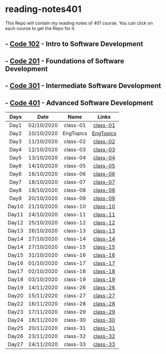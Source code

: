 # reading-notes401

This Repo will contain my reading notes of 401 course.
You can click on each course to get the Repo for it.

## - [Code 102](https://github.com/sayefdeen/reading-notes) - Intro to Software Development

## - [Code 201](https://github.com/sayefdeen/reading-notes201) - Foundations of Software Development

## - [Code 301](https://github.com/sayefdeen/reading-notes301) - Intermediate Software Development

## - [Code 401](https://sayefdeen.github.io/reading-notes401) - Advanced Software Development

| Days  |    Date    |   Name    |                                Links                                |
| :---: | :--------: | :-------: | :-----------------------------------------------------------------: |
| Day1  | 02/10/2020 | class-01  |  [class-01](https://sayefdeen.github.io/reading-notes401/class-01)  |
| Day2  | 10/10/2020 | EngTopics | [EngTopics](https://sayefdeen.github.io/reading-notes401/engtopics) |
| Day3  | 11/10/2020 | class-02  |  [class-02](https://sayefdeen.github.io/reading-notes401/class-02)  |
| Day4  | 12/10/2020 | class-03  |  [class-03](https://sayefdeen.github.io/reading-notes401/class-03)  |
| Day5  | 13/10/2020 | class-04  |  [class-04](https://sayefdeen.github.io/reading-notes401/class-04)  |
| Day6  | 14/10/2020 | class-05  |  [class-05](https://sayefdeen.github.io/reading-notes401/class-05)  |
| Day6  | 16/10/2020 | class-06  |  [class-06](https://sayefdeen.github.io/reading-notes401/class-06)  |
| Day7  | 18/10/2020 | class-07  |  [class-07](https://sayefdeen.github.io/reading-notes401/class-07)  |
| Day8  | 19/10/2020 | class-08  |  [class-08](https://sayefdeen.github.io/reading-notes401/class-08)  |
| Day9  | 20/10/2020 | class-09  |  [class-09](https://sayefdeen.github.io/reading-notes401/class-09)  |
| Day10 | 21/10/2020 | class-10  |  [class-10](https://sayefdeen.github.io/reading-notes401/class-10)  |
| Day11 | 24/10/2020 | class-11  |  [class-11](https://sayefdeen.github.io/reading-notes401/class-11)  |
| Day12 | 25/10/2020 | class-12  |  [class-12](https://sayefdeen.github.io/reading-notes401/class-12)  |
| Day13 | 26/10/2020 | class-13  |  [class-13](https://sayefdeen.github.io/reading-notes401/class-13)  |
| Day14 | 27/10/2020 | class-14  |  [class-14](https://sayefdeen.github.io/reading-notes401/class-14)  |
| Day14 | 27/10/2020 | class-15  |  [class-15](https://sayefdeen.github.io/reading-notes401/class-15)  |
| Day15 | 31/10/2020 | class-16  |  [class-16](https://sayefdeen.github.io/reading-notes401/class-16)  |
| Day16 | 01/10/2020 | class-17  |  [class-17](https://sayefdeen.github.io/reading-notes401/class-17)  |
| Day17 | 02/10/2020 | class-18  |  [class-18](https://sayefdeen.github.io/reading-notes401/class-18)  |
| Day18 | 03/10/2020 | class-19  |  [class-19](https://sayefdeen.github.io/reading-notes401/class-19)  |
| Day19 | 14/11/2020 | class-26  |  [class-26](https://sayefdeen.github.io/reading-notes401/class-26)  |
| Day20 | 15/11/2020 | class-27  |  [class-27](https://sayefdeen.github.io/reading-notes401/class-27)  |
| Day22 | 16/11/2020 | class-28  |  [class-28](https://sayefdeen.github.io/reading-notes401/class-28)  |
| Day23 | 17/11/2020 | class-29  |  [class-29](https://sayefdeen.github.io/reading-notes401/class-29)  |
| Day24 | 18/11/2020 | class-30  |  [class-30](https://sayefdeen.github.io/reading-notes401/class-30)  |
| Day25 | 20/11/2020 | class-31  |  [class-31](https://sayefdeen.github.io/reading-notes401/class-31)  |
| Day26 | 23/11/2020 | class-32  |  [class-32](https://sayefdeen.github.io/reading-notes401/class-32)  |
| Day27 | 24/11/2020 | class-33  |  [class-33](https://sayefdeen.github.io/reading-notes401/class-33)  |
